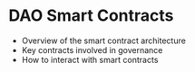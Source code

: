 # DAO Smart Contracts

- Overview of the smart contract architecture
- Key contracts involved in governance
- How to interact with smart contracts